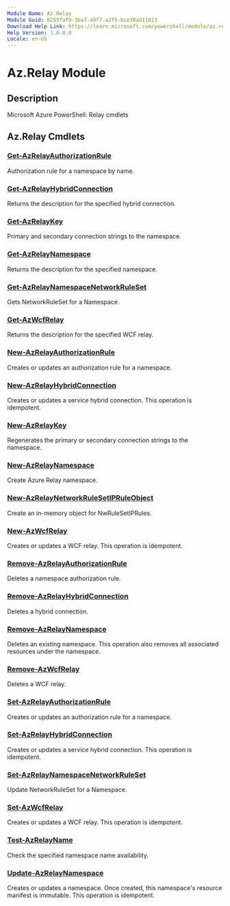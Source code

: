 ```yaml
---
Module Name: Az.Relay
Module Guid: 8255faf9-3ba7-48f7-a2f5-bce38ad11823
Download Help Link: https://learn.microsoft.com/powershell/module/az.relay
Help Version: 1.0.0.0
Locale: en-US
---
```


# Az.Relay Module
## Description
Microsoft Azure PowerShell: Relay cmdlets

## Az.Relay Cmdlets
### [Get-AzRelayAuthorizationRule](Get-AzRelayAuthorizationRule.md)
Authorization rule for a namespace by name.

### [Get-AzRelayHybridConnection](Get-AzRelayHybridConnection.md)
Returns the description for the specified hybrid connection.

### [Get-AzRelayKey](Get-AzRelayKey.md)
Primary and secondary connection strings to the namespace.

### [Get-AzRelayNamespace](Get-AzRelayNamespace.md)
Returns the description for the specified namespace.

### [Get-AzRelayNamespaceNetworkRuleSet](Get-AzRelayNamespaceNetworkRuleSet.md)
Gets NetworkRuleSet for a Namespace.

### [Get-AzWcfRelay](Get-AzWcfRelay.md)
Returns the description for the specified WCF relay.

### [New-AzRelayAuthorizationRule](New-AzRelayAuthorizationRule.md)
Creates or updates an authorization rule for a namespace.

### [New-AzRelayHybridConnection](New-AzRelayHybridConnection.md)
Creates or updates a service hybrid connection.
This operation is idempotent.

### [New-AzRelayKey](New-AzRelayKey.md)
Regenerates the primary or secondary connection strings to the namespace.

### [New-AzRelayNamespace](New-AzRelayNamespace.md)
Create Azure Relay namespace.

### [New-AzRelayNetworkRuleSetIPRuleObject](New-AzRelayNetworkRuleSetIPRuleObject.md)
Create an in-memory object for NwRuleSetIPRules.

### [New-AzWcfRelay](New-AzWcfRelay.md)
Creates or updates a WCF relay.
This operation is idempotent.

### [Remove-AzRelayAuthorizationRule](Remove-AzRelayAuthorizationRule.md)
Deletes a namespace authorization rule.

### [Remove-AzRelayHybridConnection](Remove-AzRelayHybridConnection.md)
Deletes a hybrid connection.

### [Remove-AzRelayNamespace](Remove-AzRelayNamespace.md)
Deletes an existing namespace.
This operation also removes all associated resources under the namespace.

### [Remove-AzWcfRelay](Remove-AzWcfRelay.md)
Deletes a WCF relay.

### [Set-AzRelayAuthorizationRule](Set-AzRelayAuthorizationRule.md)
Creates or updates an authorization rule for a namespace.

### [Set-AzRelayHybridConnection](Set-AzRelayHybridConnection.md)
Creates or updates a service hybrid connection.
This operation is idempotent.

### [Set-AzRelayNamespaceNetworkRuleSet](Set-AzRelayNamespaceNetworkRuleSet.md)
Update NetworkRuleSet for a Namespace.

### [Set-AzWcfRelay](Set-AzWcfRelay.md)
Creates or updates a WCF relay.
This operation is idempotent.

### [Test-AzRelayName](Test-AzRelayName.md)
Check the specified namespace name availability.

### [Update-AzRelayNamespace](Update-AzRelayNamespace.md)
Creates or updates a namespace.
Once created, this namespace's resource manifest is immutable.
This operation is idempotent.

